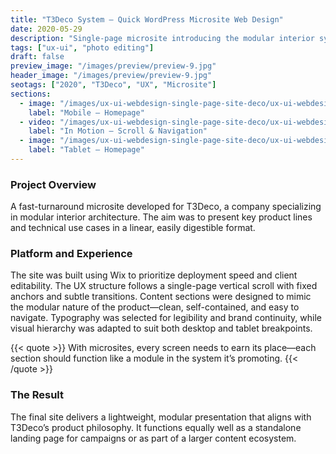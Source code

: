 ```yaml
---
title: "T3Deco System – Quick WordPress Microsite Web Design"
date: 2020-05-29
description: "Single-page microsite introducing the modular interior system by T3deco."
tags: ["ux-ui", "photo editing"]
draft: false
preview_image: "/images/preview/preview-9.jpg"
header_image: "/images/preview/preview-9.jpg"
seotags: ["2020", "T3Deco", "UX", "Microsite"]
sections:
  - image: "/images/ux-ui-webdesign-single-page-site-deco/ux-ui-webdesign-single-page-site-deco-1.jpg"
    label: "Mobile – Homepage"
  - video: "/images/ux-ui-webdesign-single-page-site-deco/ux-ui-webdesign-single-page-site-deco-2.mp4"
    label: "In Motion – Scroll & Navigation"
  - image: "/images/ux-ui-webdesign-single-page-site-deco/ux-ui-webdesign-single-page-site-deco-3.jpg"
    label: "Tablet – Homepage"
---
```



### Project Overview

A fast-turnaround microsite developed for T3Deco, a company specializing in modular interior architecture. The aim was to present key product lines and technical use cases in a linear, easily digestible format.

### Platform and Experience

The site was built using Wix to prioritize deployment speed and client editability. The UX structure follows a single-page vertical scroll with fixed anchors and subtle transitions. Content sections were designed to mimic the modular nature of the product—clean, self-contained, and easy to navigate. Typography was selected for legibility and brand continuity, while visual hierarchy was adapted to suit both desktop and tablet breakpoints.

{{< quote >}}
With microsites, every screen needs to earn its place—each section should function like a module in the system it’s promoting.
{{< /quote >}}

### The Result

The final site delivers a lightweight, modular presentation that aligns with T3Deco’s product philosophy. It functions equally well as a standalone landing page for campaigns or as part of a larger content ecosystem.